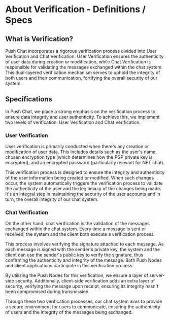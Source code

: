 # About Verification - Definitions / Specs

## What is Verification?

Push Chat incorporates a rigorous verification process divided into User Verification and Chat Verification. User Verification ensures the authenticity of user data during creation or modification, while Chat Verification is responsible for validating the messages exchanged within the chat system. This dual-layered verification mechanism serves to uphold the integrity of both users and their communication, fortifying the overall security of our system.

## Specifications

In Push Chat, we place a strong emphasis on the verification process to ensure data integrity and user authenticity. To achieve this, we implement two levels of verification: User Verification and Chat Verification.

### User Verification

User verification is primarily conducted when there's any creation or modification of user data. This includes details such as the user's name, chosen encryption type (which determines how the PGP private key is encrypted), and an encrypted password (particularly relevant for NFT chat).

This verification process is designed to ensure the integrity and authenticity of the user information being created or modified. When such changes occur, the system automatically triggers the verification process to validate the authenticity of the user and the legitimacy of the changes being made. It's an integral step in maintaining the security of the user accounts and in turn, the overall integrity of our chat system.

### Chat Verification

On the other hand, chat verification is the validation of the messages exchanged within the chat system. Every time a message is sent or received, the system and the client both execute a verification process.

This process involves verifying the signature attached to each message. As each message is signed with the sender's private key, the system and the client can use the sender's public key to verify the signature, thus confirming the authenticity and integrity of the message. Both Push Nodes and client applications participate in this verification process.

By utilizing the Push Nodes for this verification, we ensure a layer of server-side security. Additionally, client-side verification adds an extra layer of security, verifying the message upon receipt, ensuring its integrity hasn't been compromised during transmission.

Through these two verification processes, our chat system aims to provide a secure environment for users to communicate, ensuring the authenticity of users and the integrity of the messages being exchanged.
